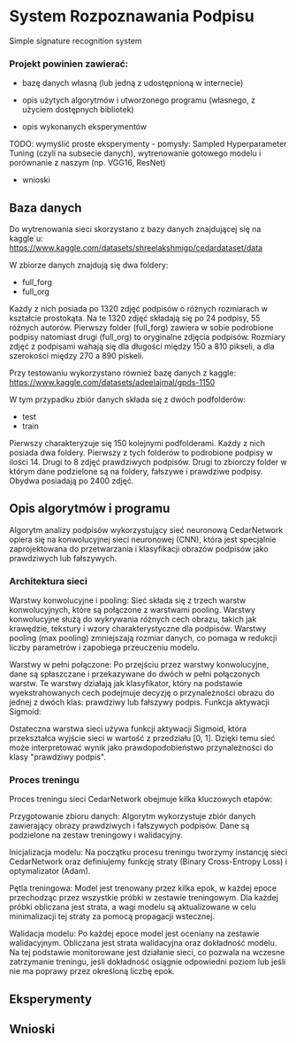 # System Rozpoznawania Podpisu
Simple signature recognition system

### Projekt powinien zawierać: 
- bazę danych własną (lub  jedną z udostępnioną w internecie) 

- opis użytych algorytmów i utworzonego programu (własnego, z użyciem dostępnych bibliotek)

- opis wykonanych eksperymentów  

TODO: wymyślić proste eksperymenty - pomysły: Sampled Hyperparameter Tuning (czyli na subsecie danych), wytrenowanie gotowego modelu i porównanie z naszym (np. VGG16, ResNet)

- wnioski 

## Baza danych

Do wytrenowania sieci skorzystano z bazy danych znajdującej się na kaggle`u:
https://www.kaggle.com/datasets/shreelakshmigp/cedardataset/data

W zbiorze danych znajdują się dwa foldery:
 - full_forg 
 - full_org 

Każdy z nich posiada po 1320 zdjęć podpisów o różnych rozmiarach w kształcie prostokąta.
Na te 1320 zdjęć składają się po 24 podpisy, 55 różnych autorów.
Pierwszy folder (full_forg) zawiera w sobie podrobione podpisy natomiast drugi (full_org) to oryginalne zdjęcia podpisów.
Rozmiary zdjęć z podpisami wahają się dla długości między 150 a 810 pikseli, a dla szerokości między 270 a 890 piskeli.

Przy testowaniu wykorzystano również bazę danych z kaggle:
https://www.kaggle.com/datasets/adeelajmal/gpds-1150

W tym przypadku zbiór danych składa się z dwóch podfolderów:
 - test
 - train

Pierwszy charakteryzuje się 150 kolejnymi podfolderami. Każdy z nich posiada dwa foldery. Pierwszy z tych folderów to podrobione podpisy w ilości 14. Drugi to 8 zdjęć prawdziwych podpisów.
Drugi to zbiorczy folder w którym dane podzielone są na foldery, fałszywe i prawdziwe podpisy. Obydwa posiadają po 2400 zdjęć.

## Opis algorytmów i programu

Algorytm analizy podpisów wykorzystujący sieć neuronową CedarNetwork opiera się na konwolucyjnej sieci neuronowej (CNN), która jest specjalnie zaprojektowana do przetwarzania i klasyfikacji obrazów podpisów jako prawdziwych lub fałszywych. 

### Architektura sieci

Warstwy konwolucyjne i pooling:
Sieć składa się z trzech warstw konwolucyjnych, które są połączone z warstwami pooling. Warstwy konwolucyjne służą do wykrywania różnych cech obrazu, takich jak krawędzie, tekstury i wzory charakterystyczne dla podpisów.
Warstwy pooling (max pooling) zmniejszają rozmiar danych, co pomaga w redukcji liczby parametrów i zapobiega przeuczeniu modelu.

Warstwy w pełni połączone:
Po przejściu przez warstwy konwolucyjne, dane są spłaszczane i przekazywane do dwóch w pełni połączonych warstw. Te warstwy działają jak klasyfikator, który na podstawie wyekstrahowanych cech podejmuje decyzję o przynależności obrazu do jednej z dwóch klas: prawdziwy lub fałszywy podpis.
Funkcja aktywacji Sigmoid:

Ostateczna warstwa sieci używa funkcji aktywacji Sigmoid, która przekształca wyjście sieci w wartość z przedziału [0, 1]. Dzięki temu sieć może interpretować wynik jako prawdopodobieństwo przynależności do klasy "prawdziwy podpis".

### Proces treningu

Proces treningu sieci CedarNetwork obejmuje kilka kluczowych etapów:

Przygotowanie zbioru danych:
Algorytm wykorzystuje zbiór danych zawierający obrazy prawdziwych i fałszywych podpisów. Dane są podzielone na zestaw treningowy i walidacyjny.

Inicjalizacja modelu:
Na początku procesu treningu tworzymy instancję sieci CedarNetwork oraz definiujemy funkcję straty (Binary Cross-Entropy Loss) i optymalizator (Adam).

Pętla treningowa:
Model jest trenowany przez kilka epok, w każdej epoce przechodząc przez wszystkie próbki w zestawie treningowym. Dla każdej próbki obliczana jest strata, a wagi modelu są aktualizowane w celu minimalizacji tej straty za pomocą propagacji wstecznej.

Walidacja modelu:
Po każdej epoce model jest oceniany na zestawie walidacyjnym. Obliczana jest strata walidacyjna oraz dokładność modelu. Na tej podstawie monitorowane jest działanie sieci, co pozwala na wczesne zatrzymanie treningu, jeśli dokładność osiągnie odpowiedni poziom lub jeśli nie ma poprawy przez określoną liczbę epok.

## Eksperymenty

## Wnioski
